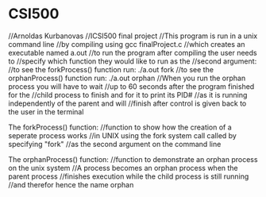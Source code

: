 # CSI500
//Arnoldas Kurbanovas
//ICSI500 final project
//This program is run in a unix command line
//by compiling using gcc finalProject.c
//which creates an executable named a.out
//to run the program after compiling the user needs to
//specify which function they would like to run as the 
//second argument: 
//to see the forkProcess() function run: ./a.out fork
//to see the orphanProcess() function run: ./a.out orphan
//When you run the orphan process you will have to wait
//up to 60 seconds after the program finished for the 
//child process to finish and for it to print its PID#
//as it is running independently of the parent and will
//finish after control is given back to the user in the terminal

The forkProcess() function:
//function to show how the creation of a seperate process works
//in UNIX using the fork system call called by specifying "fork" 
//as the second argument on the command line

The orphanProcess() function:
//function to demonstrate an orphan process on the unix system
//A process becomes an orphan process when the parent process 
//finishes execution while the child process is still running
//and therefor hence the name orphan
